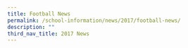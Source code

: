 ```yaml
---
title: Football News
permalink: /school-information/news/2017/football-news/
description: ""
third_nav_title: 2017 News
---
```

